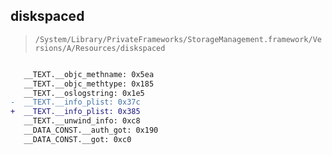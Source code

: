 ## diskspaced

> `/System/Library/PrivateFrameworks/StorageManagement.framework/Versions/A/Resources/diskspaced`

```diff

   __TEXT.__objc_methname: 0x5ea
   __TEXT.__objc_methtype: 0x185
   __TEXT.__oslogstring: 0x1e5
-  __TEXT.__info_plist: 0x37c
+  __TEXT.__info_plist: 0x385
   __TEXT.__unwind_info: 0xc8
   __DATA_CONST.__auth_got: 0x190
   __DATA_CONST.__got: 0xc0

```
